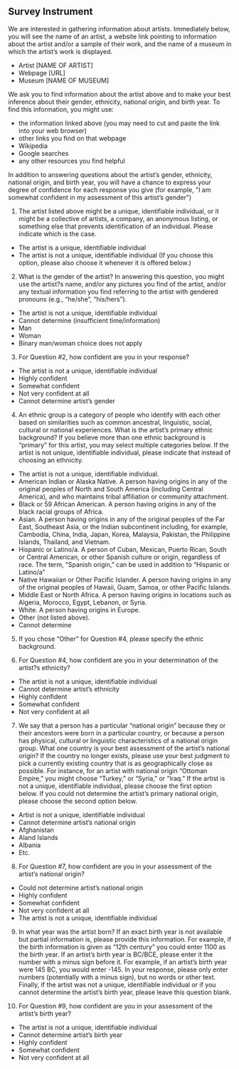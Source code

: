 ## Survey Instrument

We are interested in gathering information about artists. Immediately below, you will see the name of an artist, a website link
pointing to information about the artist and/or a sample of their work, and the name of a museum in which the artist’s work is
displayed.
- Artist [NAME OF ARTIST]
- Webpage [URL]
- Museum [NAME OF MUSEUM]

We ask you to find information about the artist above and to make your best inference about their gender, ethnicity, national
origin, and birth year. To find this information, you might use:
- the information linked above (you may need to cut and paste the link into your web browser)
- other links you find on that webpage
- Wikipedia
- Google searches
- any other resources you find helpful

In addition to answering questions about the artist’s gender, ethnicity, national origin, and birth year, you will have a chance
to express your degree of confidence for each response you give (for example, "I am somewhat confident in my assessment of
this artist’s gender")

1. The artist listed above might be a unique, identifiable individual, or it might be a collective of artists, a company, an
anonymous listing, or something else that prevents identification of an individual. Please indicate which is the case.
- The artist is a unique, identifiable individual
- The artist is not a unique, identifiable individual (If you choose this option, please also choose it whenever it is
offered below.)

2. What is the gender of the artist? In answering this question, you might use the artist?s name, and/or any pictures you
find of the artist, and/or any textual information you find referring to the artist with gendered pronouns (e.g., “he/she”,
“his/hers”).
- The artist is not a unique, identifiable individual
- Cannot determine (insufficient time/information)
- Man
- Woman
- Binary man/woman choice does not apply

3. For Question #2, how confident are you in your response?
- The artist is not a unique, identifiable individual
- Highly confident
- Somewhat confident
- Not very confident at all
- Cannot determine artist’s gender

4. An ethnic group is a category of people who identify with each other based on similarities such as common ancestral,
linguistic, social, cultural or national experiences. What is the artist’s primary ethnic background? If you believe more
than one ethnic background is “primary” for this artist, you may select multiple categories below. If the artist is not
unique, identifiable individual, please indicate that instead of choosing an ethnicity.
- The artist is not a unique, identifiable individual.
- American Indian or Alaska Native. A person having origins in any of the original peoples of North and South
America (including Central America), and who maintains tribal affiliation or community attachment.
- Black or 59 African American. A person having origins in any of the black racial groups of Africa.
- Asian. A person having origins in any of the original peoples of the Far East, Southeast Asia, or the Indian
subcontinent including, for example, Cambodia, China, India, Japan, Korea, Malaysia, Pakistan, the Philippine
Islands, Thailand, and Vietnam.
- Hispanic or Latino/a. A person of Cuban, Mexican, Puerto Rican, South or Central American, or other Spanish
culture or origin, regardless of race. The term, “Spanish origin,” can be used in addition to “Hispanic or Latino/a”
- Native Hawaiian or Other Pacific Islander. A person having origins in any of the original peoples of Hawaii, Guam,
Samoa, or other Pacific Islands.
- Middle East or North Africa. A person having origins in locations such as Algeria, Morocco, Egypt, Lebanon, or
Syria.
- White. A person having origins in Europe.
- Other (not listed above).
- Cannot determine

5. If you chose “Other” for Question #4, please specify the ethnic background.

6. For Question #4, how confident are you in your determination of the artist?s ethnicity?
- The artist is not a unique, identifiable individual
- Cannot determine artist’s ethnicity
- Highly confident
- Somewhat confident
- Not very confident at all

7. We say that a person has a particular “national origin” because they or their ancestors were born in a particular country,
or because a person has physical, cultural or linguistic characteristics of a national origin group. What one country is
your best assessment of the artist’s national origin? If the country no longer exists, please use your best judgment to pick
a currently existing country that is as geographically close as possible. For instance, for an artist with national origin
“Ottoman Empire,” you might choose “Turkey,” or “Syria,” or “Iraq.” If the artist is not a unique, identifiable individual,
please choose the first option below. If you could not determine the artist’s primary national origin, please choose the
second option below.
- Artist is not a unique, identifiable individual
- Cannot determine artist’s national origin
- Afghanistan
- Aland Islands
- Albania
- Etc.

8. For Question #7, how confident are you in your assessment of the artist’s national origin?
- Could not determine artist’s national origin
- Highly confident
- Somewhat confident
- Not very confident at all
- The artist is not a unique, identifiable individual

9. In what year was the artist born? If an exact birth year is not available but partial information is, please provide this
information. For example, if the birth information is given as “12th century” you could enter 1100 as the birth year. If
an artist’s birth year is BC/BCE, please enter it the number with a minus sign before it. For example, if an artist’s birth
year were 145 BC, you would enter -145. In your response, please only enter numbers (potentially with a minus sign), but
no words or other text. Finally, if the artist was not a unique, identifiable individual or if you cannot determine the
artist’s birth year, please leave this question blank.

10. For Question #9, how confident are you in your assessment of the artist’s birth year?
- The artist is not a unique, identifiable individual
- Cannot determine artist’s birth year
- Highly confident
- Somewhat confident
- Not very confident at all

